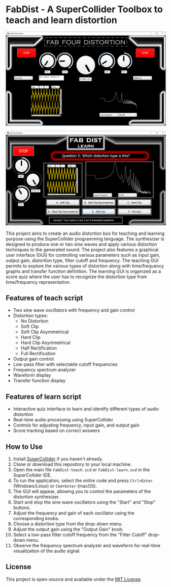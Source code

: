 # FabDist - A SuperCollider Toolbox to teach and learn distortion

![Alt text](https://raw.githubusercontent.com/polimi-cmls-23/group6-hw-SC-Fab_Four/main/teach.PNG)

![Alt text](https://raw.githubusercontent.com/polimi-cmls-23/group6-hw-SC-Fab_Four/main/learn.PNG)


This project aims to create an audio distortion box for teaching and learning purpose using the SuperCollider programming language.
The synthesizer is designed to produce one or two sine waves and apply various distortion techniques to the generated sound.
The project also features a graphical user interface (GUI) for controlling various parameters such as input gain, output gain, distortion type, filter cutoff and frequency.
The teaching GUI permits to explore the various types of distortion along with time/frequency graphs and transfer function definition.
The learning GUI is organized as a score quiz where the user has to recognize the distortion type from time/frequency representation.

## Features of teach script

- Two sine wave oscillators with frequency and gain control
- Distortion types:
    - No Distortion
    - Soft Clip
    - Soft Clip Asymmetrical
    - Hard Clip
    - Hard Clip Asymmetrical
    - Half Rectification
    - Full Rectification
- Output gain control
- Low-pass filter with selectable cutoff frequencies
- Frequency spectrum analyzer
- Waveform display
- Transfer function display

## Features of learn script

- Interactive quiz interface to learn and identify different types of audio distortion
- Real-time audio processing using SuperCollider
- Controls for adjusting frequency, input gain, and output gain
- Score tracking based on correct answers

## How to Use

1. Install [SuperCollider](https://supercollider.github.io/download) if you haven't already.
2. Clone or download this repository to your local machine.
3. Open the main file `FabDist-teach.scd` or `FabDist-learn.scd` in the SuperCollider IDE.
4. To run the application, select the entire code and press `Ctrl+Enter` (Windows/Linux) or `Cmd+Enter` (macOS).
5. The GUI will appear, allowing you to control the parameters of the distortion synthesizer.
6. Start and stop the sine wave oscillators using the "Start" and "Stop" buttons.
7. Adjust the frequency and gain of each oscillator using the corresponding knobs.
8. Choose a distortion type from the drop-down menu.
9. Adjust the output gain using the "Output Gain" knob.
10. Select a low-pass filter cutoff frequency from the "Filter Cutoff" drop-down menu.
11. Observe the frequency spectrum analyzer and waveform for real-time visualization of the audio signal.

## License

This project is open-source and available under the [MIT License](LICENSE).
